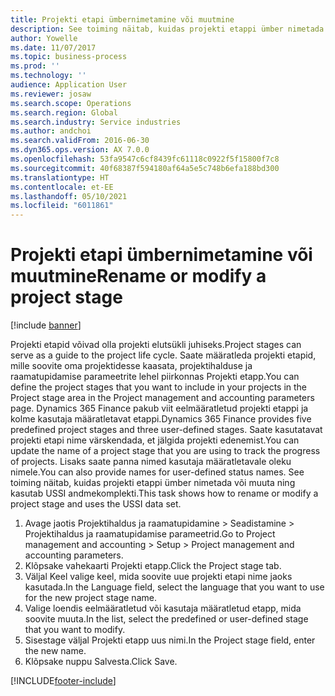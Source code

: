 ```yaml
---
title: Projekti etapi ümbernimetamine või muutmine
description: See toiming näitab, kuidas projekti etappi ümber nimetada või muuta.
author: Yowelle
ms.date: 11/07/2017
ms.topic: business-process
ms.prod: ''
ms.technology: ''
audience: Application User
ms.reviewer: josaw
ms.search.scope: Operations
ms.search.region: Global
ms.search.industry: Service industries
ms.author: andchoi
ms.search.validFrom: 2016-06-30
ms.dyn365.ops.version: AX 7.0.0
ms.openlocfilehash: 53fa9547c6cf8439fc61118c0922f5f15800f7c8
ms.sourcegitcommit: 40f68387f594180af64a5e5c748b6efa188bd300
ms.translationtype: HT
ms.contentlocale: et-EE
ms.lasthandoff: 05/10/2021
ms.locfileid: "6011861"
---
```

# <a name="rename-or-modify-a-project-stage"></a><span data-ttu-id="9f41d-103">Projekti etapi ümbernimetamine või muutmine</span><span class="sxs-lookup"><span data-stu-id="9f41d-103">Rename or modify a project stage</span></span>

[!include [banner](../../includes/banner.md)]

<span data-ttu-id="9f41d-104">Projekti etapid võivad olla projekti elutsükli juhiseks.</span><span class="sxs-lookup"><span data-stu-id="9f41d-104">Project stages can serve as a guide to the project life cycle.</span></span> <span data-ttu-id="9f41d-105">Saate määratleda projekti etapid, mille soovite oma projektidesse kaasata, projektihalduse ja raamatupidamise parameetrite lehel piirkonnas Projekti etapp.</span><span class="sxs-lookup"><span data-stu-id="9f41d-105">You can define the project stages that you want to include in your projects in the Project stage area in the Project management and accounting parameters page.</span></span> <span data-ttu-id="9f41d-106">Dynamics 365 Finance pakub viit eelmääratletud projekti etappi ja kolme kasutaja määratletavat etappi.</span><span class="sxs-lookup"><span data-stu-id="9f41d-106">Dynamics 365 Finance provides five predefined project stages and three user-defined stages.</span></span> <span data-ttu-id="9f41d-107">Saate kasutatavat projekti etapi nime värskendada, et jälgida projekti edenemist.</span><span class="sxs-lookup"><span data-stu-id="9f41d-107">You can update the name of a project stage that you are using to track the progress of projects.</span></span> <span data-ttu-id="9f41d-108">Lisaks saate panna nimed kasutaja määratletavale oleku nimele.</span><span class="sxs-lookup"><span data-stu-id="9f41d-108">You can also provide names for user-defined status names.</span></span> <span data-ttu-id="9f41d-109">See toiming näitab, kuidas projekti etappi ümber nimetada või muuta ning kasutab USSI andmekomplekti.</span><span class="sxs-lookup"><span data-stu-id="9f41d-109">This task shows how to rename or modify a project stage and uses the USSI data set.</span></span>

1. <span data-ttu-id="9f41d-110">Avage jaotis Projektihaldus ja raamatupidamine > Seadistamine > Projektihaldus ja raamatupidamise parameetrid.</span><span class="sxs-lookup"><span data-stu-id="9f41d-110">Go to Project management and accounting > Setup > Project management and accounting parameters.</span></span>
2. <span data-ttu-id="9f41d-111">Klõpsake vahekaarti Projekti etapp.</span><span class="sxs-lookup"><span data-stu-id="9f41d-111">Click the Project stage tab.</span></span>
3. <span data-ttu-id="9f41d-112">Väljal Keel valige keel, mida soovite uue projekti etapi nime jaoks kasutada.</span><span class="sxs-lookup"><span data-stu-id="9f41d-112">In the Language field, select the language that you want to use for the new project stage name.</span></span>
4. <span data-ttu-id="9f41d-113">Valige loendis eelmääratletud või kasutaja määratletud etapp, mida soovite muuta.</span><span class="sxs-lookup"><span data-stu-id="9f41d-113">In the list, select the predefined or user-defined stage that you want to modify.</span></span> 
5. <span data-ttu-id="9f41d-114">Sisestage väljal Projekti etapp uus nimi.</span><span class="sxs-lookup"><span data-stu-id="9f41d-114">In the Project stage field, enter the new name.</span></span>
6. <span data-ttu-id="9f41d-115">Klõpsake nuppu Salvesta.</span><span class="sxs-lookup"><span data-stu-id="9f41d-115">Click Save.</span></span>


[!INCLUDE[footer-include](../../includes/footer-banner.md)]